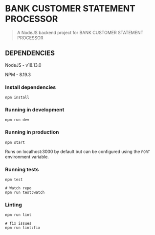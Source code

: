 # BANK CUSTOMER STATEMENT PROCESSOR

> A NodeJS backend project for BANK CUSTOMER STATEMENT PROCESSOR

## DEPENDENCIES

NodeJS - v18.13.0

NPM - 8.19.3

### Install dependencies

```
npm install
```

### Running in development

```
npm run dev
```

### Running in production

```
npm start
```

Runs on localhost:3000 by default but can be configured using the `PORT` environment variable.

### Running tests

```
npm test

# Watch repo
npm run test:watch
```

### Linting
```
npm run lint

# fix issues
npm run lint:fix
```
